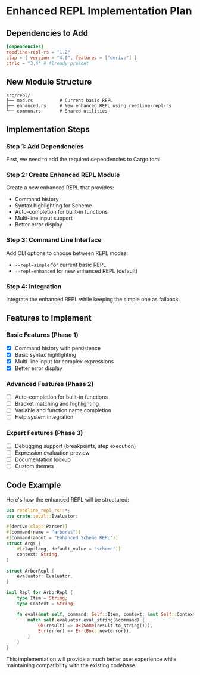 # Enhanced REPL Implementation Plan

## Dependencies to Add

```toml
[dependencies]
reedline-repl-rs = "1.2"
clap = { version = "4.0", features = ["derive"] }
ctrlc = "3.4" # Already present
```

## New Module Structure

```
src/repl/
├── mod.rs          # Current basic REPL
├── enhanced.rs     # New enhanced REPL using reedline-repl-rs
└── common.rs       # Shared utilities
```

## Implementation Steps

### Step 1: Add Dependencies

First, we need to add the required dependencies to Cargo.toml.

### Step 2: Create Enhanced REPL Module

Create a new enhanced REPL that provides:
- Command history
- Syntax highlighting for Scheme
- Auto-completion for built-in functions
- Multi-line input support
- Better error display

### Step 3: Command Line Interface

Add CLI options to choose between REPL modes:
- `--repl=simple` for current basic REPL
- `--repl=enhanced` for new enhanced REPL (default)

### Step 4: Integration

Integrate the enhanced REPL while keeping the simple one as fallback.

## Features to Implement

### Basic Features (Phase 1)
- [x] Command history with persistence
- [x] Basic syntax highlighting
- [x] Multi-line input for complex expressions
- [x] Better error display

### Advanced Features (Phase 2)
- [ ] Auto-completion for built-in functions
- [ ] Bracket matching and highlighting
- [ ] Variable and function name completion
- [ ] Help system integration

### Expert Features (Phase 3)
- [ ] Debugging support (breakpoints, step execution)
- [ ] Expression evaluation preview
- [ ] Documentation lookup
- [ ] Custom themes

## Code Example

Here's how the enhanced REPL will be structured:

```rust
use reedline_repl_rs::*;
use crate::eval::Evaluator;

#[derive(clap::Parser)]
#[command(name = "arbores")]
#[command(about = "Enhanced Scheme REPL")]
struct Args {
    #[clap(long, default_value = "scheme")]
    context: String,
}

struct ArborRepl {
    evaluator: Evaluator,
}

impl Repl for ArborRepl {
    type Item = String;
    type Context = String;

    fn eval(&mut self, command: Self::Item, context: &mut Self::Context) -> Result<Option<String>, Box<dyn std::error::Error>> {
        match self.evaluator.eval_string(&command) {
            Ok(result) => Ok(Some(result.to_string())),
            Err(error) => Err(Box::new(error)),
        }
    }
}
```

This implementation will provide a much better user experience while maintaining compatibility with the existing codebase.
